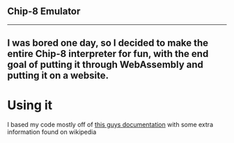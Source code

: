 ## Chip-8 Emulator
-----------
I was bored one day, so I decided to make the entire Chip-8 interpreter for fun, with the end goal of putting it through WebAssembly and putting it on a website.
-----------
# Using it
I based my code mostly off of [this guys documentation](http://devernay.free.fr/hacks/chip8/C8TECH10.HTM) with some extra information found on wikipedia